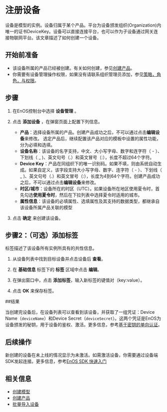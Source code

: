 # 注册设备

设备是模型的实例。设备归属于某个产品。平台为设备颁发组织(Organization)内唯一的证书DeviceKey。设备可以直接连接平台，也可以作为子设备通过网关连接物联网平台。该文章描述了如何创建一个设备。

## 开始前准备

- 该设备所属的产品已经被创建。有关如何创建，参见[创建产品](creating_product)。
- 你需要有设备管理操作权限，如果没有请联系组织管理员添加，参见[策略，角色，与权限](/docs/iam/zh_CN/latest/access_policy)。

## 步骤

1. 在EnOS控制台中选择 **设备管理** 。

2. 点击 **添加设备** ，在弹窗页面上配置下列信息。

   - **产品**：选择设备所属的产品。创建产品成功之后，不可以通过点击**编辑设备**来修改。
     选定产品后，继续配置该产品对应的模板中设置的属性功能，分为必填和选填。
   - **设备名称**：该设备的名字支持，中文、大小写字母、数字和连字符（ - ）、下划线（ _ )、英文句号（.）和英文冒号（:），长度不超过64个字符。
   - **Device Key**：产品在同组织下的唯一识别码。如果不填，则由系统自动生成。如果自定义，该字段支持大小写字母、数字、连字符（ - ）、下划线（ _ )、英文句号（.）和英文冒号（:），长度为4到64个字符。创建产品成功之后，不可以通过点击**编辑设备**来修改。
   - **时区/城市**：设备所在的时区（UTC）。如果设备所在地区使用夏令时，首先勾选**使用夏令时**，然后在下拉列表中选择夏令时适用的城市。
   - **属性信息**：该设备的必填属性、选填属性及其支持的数据类型，都继承自该设备所属产品关联的模型

3. 点击 **确定** 来创建该设备。

## 步骤2：（可选）添加标签<addtag>

标签描述了该设备所有实例所具有的共性信息。

1. 从设备列表中找到目标设备并点击设备后 **查看**。

2. 在 **基础信息** 标签下的 **标签** 区域中点击 **编辑**。

3. 在弹出窗口中，点击 **添加标签**，输入新标签的键值对（key:value）。

4. 点击 **OK** 来保存标签。

##结果<result>

当创建完设备后，在设备列表可以查看到该设备，并获取了一组凭证：Device Name（`deviceName`）和Device Secret（`deviceSecret`）。这两个凭证是EnOS为设备颁发的秘钥，用于设备的鉴权、激活。更多信息，参考[基于密钥的单向认证](../../../learn/deviceconnection_authentication)。

## 后续操作<followup>

新创建的设备在未上线的情况显示为未激活。如需激活设备，你需要通过设备端SDK发起连接。更多信息，参考[EnOS SDK 快速入门](https://docs.eniot.io/docs/app-development/zh_CN/latest/gettingstarted_sdk.html)

## 相关信息<information>

- [创建模型](../../model/creating_model)
- [创建产品](creating_product)
- [批量导入设备](creating_device_in_batch)
